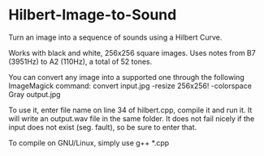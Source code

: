 # Hilbert-Image-to-Sound
Turn an image into a sequence of sounds using a Hilbert Curve.

Works with black and white, 256x256 square images.
Uses notes from B7 (3951Hz) to A2 (110Hz), a total of 52 tones.

You can convert any image into a supported one through the following ImageMagick command:
convert input.jpg -resize 256x256! -colorspace Gray output.jpg

To use it, enter file name on line 34 of hilbert.cpp, compile it and run it. It will write an output.wav file in the same folder. It does not fail nicely if the input does not exist (seg. fault), so be sure to enter that.

To compile on GNU/Linux, simply use
g++ *.cpp
